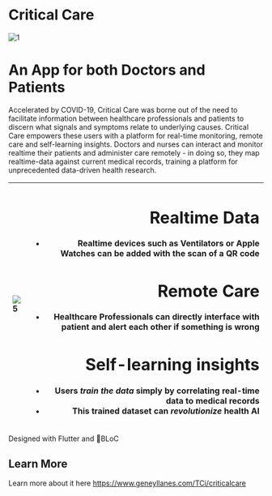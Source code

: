 # Critical Care


![1](https://github.com/Team-Crushing-It/critical_care/blob/master/assets/critcare.gif)

# An App for both Doctors and Patients
Accelerated by COVID-19, Critical Care was borne out of the need to facilitate information between healthcare professionals and patients to discern what signals and symptoms relate to underlying causes. Critical Care empowers these users with a platform for real-time monitoring, remote care and self-learning insights. Doctors and nurses can interact and monitor realtime their patients and administer care remotely - in doing so, they map realtime-data against current medical records, training a platform for unprecedented data-driven health research.

 
<table>
<thead>
<tr>
<th align="left">
 
 ![5](https://github.com/Team-Crushing-It/critical_care/blob/master/assets/gifFast_random_app.gif)
 
 </th>
<th align="right">
 
 # Realtime Data

- Realtime devices such as Ventilators or Apple Watches can be added with the scan of a QR code

# Remote Care

- Healthcare Professionals can directly interface with patient and alert each other if something is wrong

# Self-learning insights

- Users ***train the data*** simply by correlating real-time data to medical records
- This trained dataset can ***revolutionize*** health AI
</th>
</tr>
 <table>




Designed with Flutter and 💙BLoC

## Learn More

Learn more about it here https://www.geneyllanes.com/TCi/criticalcare


